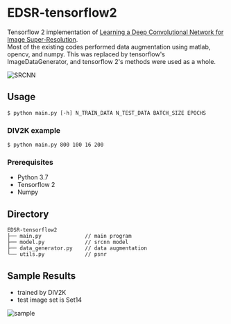 # EDSR-tensorflow2
Tensorflow 2 implementation of [Learning a Deep Convolutional Network for Image Super-Resolution](https://arxiv.org/abs/1501.00092).  
Most of the existing codes performed data augmentation using matlab, opencv, and numpy. This was replaced by tensorflow's ImageDataGenerator, and tensorflow 2's methods were used as a whole.

![SRCNN](https://user-images.githubusercontent.com/45455072/82465244-08e5c980-9afa-11ea-8db2-0458af007012.png)  

## Usage
```
$ python main.py [-h] N_TRAIN_DATA N_TEST_DATA BATCH_SIZE EPOCHS 
```
### DIV2K example
```
$ python main.py 800 100 16 200
```
### Prerequisites
- Python 3.7
- Tensorflow 2
- Numpy

## Directory
```
EDSR-tensorflow2
├── main.py              // main program
├── model.py             // srcnn model
├── data_generator.py    // data augmentation
└── utils.py             // psnr
```

## Sample Results
- trained by DIV2K
- test image set is Set14  

  
![sample](https://user-images.githubusercontent.com/45455072/91018344-6d00b800-e62a-11ea-843a-361c6a954340.png)
